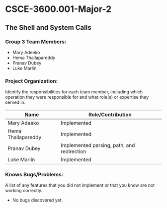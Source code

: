 # CSCE-3600.001-Major-2
## The Shell and System Calls

### Group 3 Team Members:
- Mary Adeeko
- Hema Thallapareddy
- Pranav Dubey
- Luke Marlin
  
### Project Organization:
Identify the responsibilities for each team member,
including which operation they were responsible for and what
role(s) or expertise they served in.

| Name                | Role/Contribution                                                                     |
|---------------------|---------------------------------------------------------------------------------------|
| Mary Adeeko         | Implemented                                                                           |
| Hema Thallapareddy  | Implemented                                                                           |
| Pranav Dubey        | Implemented parsing, path, and redirection                                            |
| Luke Marlin         | Implemented                                                                           |

### Knows Bugs/Problems:
A list of any features that you did not implement
or that you know are not working correctly.

- No bugs discovered yet.
